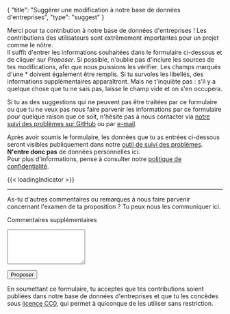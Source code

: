 {
    "title": "Suggérer une modification à notre base de données d'entreprises",
    "type": "suggest"
}

Merci pour ta contribution à notre base de données d'entreprises ! Les contributions des utilisateurs sont extrêmement importantes pour un projet comme le nôtre.  
Il suffit d'entrer les informations souhaitées dans le formulaire ci-dessous et de cliquer sur *Proposer*. Si possible, n'oublie pas d'inclure les sources de tes modifications, afin que nous puissions les vérifier. Les champs marqués d'une * doivent également être remplis. Si tu survoles les libellés, des informations supplémentaires apparaîtront. Mais ne t'inquiète pas : s'il y a quelque chose que tu ne sais pas, laisse le champ vide et on s'en occupera.

Si tu as des suggestions qui ne peuvent pas être traitées par ce formulaire ou que tu ne veux pas nous faire parvenir les informations par ce formulaire pour quelque raison que ce soit, n'hésite pas à nous contacter via [notre suivi des problèmes sur GitHub](https://github.com/datenanfragen/data/issues) ou par [e-mail](mailto:data@datarequests.org).

<div class="box box-warning">Après avoir soumis le formulaire, les données que tu as entrées ci-dessous seront visibles publiquement dans notre <a href="https://github.com/datenanfragen/data/issues">outil de suivi des problèmes</a>. <strong>N'entre donc pas</strong> de données personnelles ici.<br>Pour plus d'informations, pense à consulter notre <a href="/privacy/#user-content-in-our-company-database">politique de confidentialité</a>.
</div>

{{< loadingIndicator >}}

<div id="suggest-form">
<div id="brutusin-form"></div>

<hr>

As-tu d'autres commentaires ou remarques à nous faire parvenir concernant l'examen de ta proposition ? Tu peux nous les communiquer ici.

<label for="comment" class="sr-only">Commentaires supplémentaires</label>
<textarea id="comment" class="form-element" rows="5"></textarea>

<button id="submit-suggest-form" class="button button-primary">Proposer <span class="icon icon-arrow-right"></span></button><div class="clearfix"></div>
</div>

En soumettant ce formulaire, tu acceptes que tes contributions soient publiées dans notre base de données d'entreprises et que tu les concèdes sous [licence CC0](https://creativecommons.org/publicdomain/zero/1.0), qui permet à quiconque de les utiliser sans restriction.
